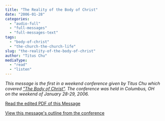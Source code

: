 ```yaml
---
title: "The Reality of the Body of Christ"
date: "2006-01-28"
categories: 
  - "audio-full"
  - "full-messages"
  - "full-messages-text"
tags: 
  - "body-of-christ"
  - "the-church-the-church-life"
slug: "the-reality-of-the-body-of-christ"
author: "Titus Chu"
mediaType: 
  - "read"
  - "listen"
---
```


_This message is the first in a weekend conference given by Titus Chu which covered ["The Body of Christ"](https://www.asweetsavor.org/the-body-of-christ). The conference was held in Columbus, OH on the weekend of January 28-29, 2006._

[Read the edited PDF of this Message](https://www.asweetsavor.org/wp-content/uploads/body-of-christ-01.pdf)

[View this message's outline from the conference](https://www.asweetsavor.org/wp-content/uploads/article-bible-body-of-christ-01-outline.pdf)
